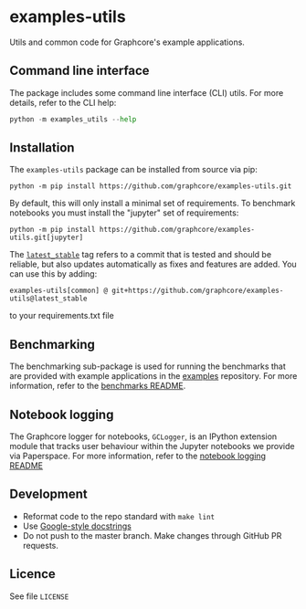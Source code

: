 # examples-utils
Utils and common code for Graphcore's example applications.

## Command line interface

The package includes some command line interface (CLI) utils. For more details, refer to the CLI help:

```python
python -m examples_utils --help
```

## Installation

The `examples-utils` package can be installed from source via pip:

```console
python -m pip install https://github.com/graphcore/examples-utils.git
```

By default, this will only install a minimal set of requirements. To benchmark notebooks you must
install the "jupyter" set of requirements:

```console
python -m pip install https://github.com/graphcore/examples-utils.git[jupyter]
```

The [`latest_stable`](https://github.com/graphcore/examples-utils/releases/tag/latest_stable) tag refers to a commit that is tested and should be reliable, but also updates automatically as fixes and features are added. You can use this by adding: 

```console
examples-utils[common] @ git+https://github.com/graphcore/examples-utils@latest_stable
```
to your requirements.txt file

## Benchmarking

The benchmarking sub-package is used for running the benchmarks that are provided with example applications in the [examples](https://github.com/graphcore/examples) repository. For more information, refer to the [benchmarks README](https://github.com/graphcore/examples-utils/blob/master/examples_utils/benchmarks/README.md).

## Notebook logging

The Graphcore logger for notebooks, `GCLogger`, is an IPython extension module that tracks user behaviour within the Jupyter notebooks we provide via Paperspace. For more information, refer to the [notebook logging README](https://github.com/graphcore/examples-utils/blob/master/examples_utils/notebook_logging/README.md)

## Development

* Reformat code to the repo standard with `make lint`
* Use [Google-style docstrings](https://sphinxcontrib-napoleon.readthedocs.io/en/latest/example_google.html)
* Do not push to the master branch. Make changes through GitHub PR requests.

## Licence

See file `LICENSE`
